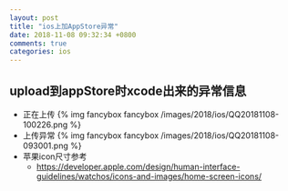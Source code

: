 ```yaml
---
layout: post
title: "ios上加AppStore异常"
date: 2018-11-08 09:32:34 +0800
comments: true
categories: ios
---
```


## upload到appStore时xcode出来的异常信息
<!-- more -->
* 正在上传
{% img fancybox fancybox /images/2018/ios/QQ20181108-100226.png %}
* 上传异常
{% img fancybox fancybox /images/2018/ios/QQ20181108-093001.png %}
* 苹果icon尺寸参考
  * https://developer.apple.com/design/human-interface-guidelines/watchos/icons-and-images/home-screen-icons/